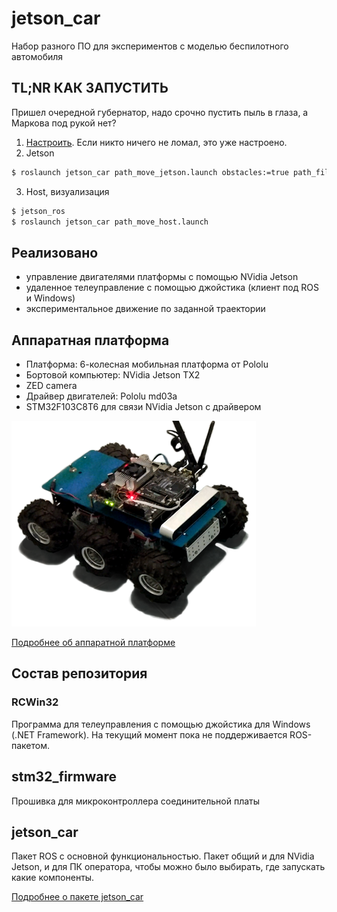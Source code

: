 # jetson_car
Набор разного ПО для экспериментов с моделью беспилотного автомобиля

## TL;NR КАК ЗАПУСТИТЬ
Пришел очередной губернатор, надо срочно пустить пыль в глаза, а Маркова под рукой нет? 

1. [Настроить](https://github.com/Garrus007/jetson_car/tree/master/jetson_car#%D0%BC%D0%B8%D0%BD%D0%B8-%D0%B3%D0%B0%D0%B9%D0%B4). Если никто ничего не ломал, это уже настроено.
2. Jetson
```sh
$ roslaunch jetson_car path_move_jetson.launch obstacles:=true path_file:=<absolute path>
```
3. Host, визуализация
```sh
$ jetson_ros
$ roslaunch jetson_car path_move_host.launch
```

## Реализовано
 - управление двигателями платформы с помощью NVidia Jetson
 - удаленное телеуправление с помощью джойстика (клиент под ROS и Windows)
 - экспериментальное движение по заданной траектории

## Аппаратная платформа
- Платформа: 6-колесная мобильная платформа от Pololu
- Бортовой компьютер: NVidia Jetson TX2
- ZED camera
- Драйвер двигателей: Pololu md03a
- STM32F103C8T6 для связи NVidia Jetson с драйвером

<img src="docs/car.png"/>

[Подробнее об аппаратной платформе](HARDWARE.md)

## Состав репозитория
### RCWin32
Программа для телеуправления с помощью джойстика для Windows (.NET Framework). На текущий момент пока не поддерживается ROS-пакетом.

## stm32_firmware
Прошивка для микроконтроллера соединительной платы

## jetson_car
Пакет ROS с основной функциональностью. Пакет общий и для NVidia Jetson, и для ПК оператора, чтобы можно было выбирать, где запускать какие компоненты. 

[Подробнее о пакете jetson_car](jetson_car/README.md)
